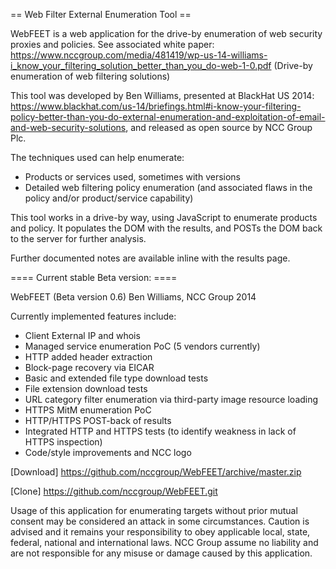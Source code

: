 == Web Filter External Enumeration Tool ==

WebFEET is a web application for the drive-by enumeration of web security proxies and policies. See associated white paper: https://www.nccgroup.com/media/481419/wp-us-14-williams-i_know_your_filtering_solution_better_than_you_do-web-1-0.pdf (Drive-by enumeration of web filtering solutions)

This tool was developed by Ben Williams, presented at BlackHat US 2014: https://www.blackhat.com/us-14/briefings.html#i-know-your-filtering-policy-better-than-you-do-external-enumeration-and-exploitation-of-email-and-web-security-solutions, and released as open source by NCC Group Plc.

The techniques used can help enumerate:

* Products or services used, sometimes with versions
* Detailed web filtering policy enumeration (and associated flaws in the policy and/or product/service capability)

This tool works in a drive-by way, using JavaScript to enumerate products and policy. It populates the DOM with the results, and POSTs the DOM back to the server for further analysis.

Further documented notes are available inline with the results page.


==== Current stable Beta version: ====

WebFEET (Beta version 0.6) Ben Williams, NCC Group 2014

Currently implemented features include:
* Client External IP and whois
* Managed service enumeration PoC (5 vendors currently)
* HTTP added header extraction
* Block-page recovery via EICAR
* Basic and extended file type download tests
* File extension download tests
* URL category filter enumeration via third-party image resource loading
* HTTPS MitM enumeration PoC
* HTTP/HTTPS POST-back of results
* Integrated HTTP and HTTPS tests (to identify weakness in lack of HTTPS inspection)
* Code/style improvements and NCC logo

[Download]
https://github.com/nccgroup/WebFEET/archive/master.zip

[Clone]
https://github.com/nccgroup/WebFEET.git

Usage of this application for enumerating targets without prior mutual consent may be considered an attack in some circumstances. Caution is advised and it remains your responsibility to obey applicable local, state, federal, national and international laws. NCC Group assume no liability and are not responsible for any misuse or damage caused by this application. 
